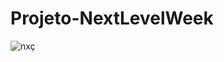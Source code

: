 # Projeto-NextLevelWeek
![nxç](https://user-images.githubusercontent.com/85249172/132574163-195adb92-f34f-41b0-82aa-e514cb4fe984.png)

